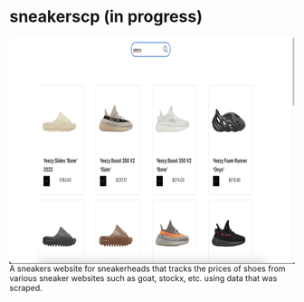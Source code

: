 # sneakerscp (in progress)
<img class="img-resposnive" align="center" src="sneakerscp/src/assets/img/updated-early-demo.png" width="900" height="400" title="hover text">
A sneakers website for sneakerheads that tracks the prices of shoes from various sneaker websites such as goat, stockx, etc. using data that was scraped.

